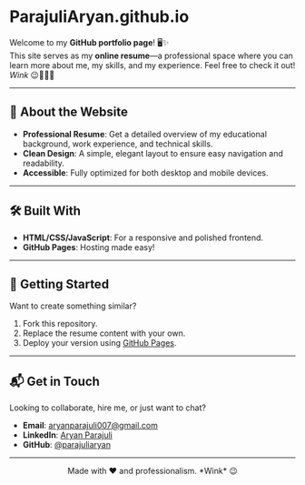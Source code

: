 # ParajuliAryan.github.io

Welcome to my **GitHub portfolio page**! 🖥️✨  
This site serves as my **online resume**—a professional space where you can learn more about me, my skills, and my experience. Feel free to check it out! *Wink* 😉🤭👨‍💻  

---

## 🌟 About the Website
- **Professional Resume**: Get a detailed overview of my educational background, work experience, and technical skills.  
- **Clean Design**: A simple, elegant layout to ensure easy navigation and readability.  
- **Accessible**: Fully optimized for both desktop and mobile devices.

---

## 🛠️ Built With
- **HTML/CSS/JavaScript**: For a responsive and polished frontend.  
- **GitHub Pages**: Hosting made easy!

---

## 🚀 Getting Started
Want to create something similar?  
1. Fork this repository.  
2. Replace the resume content with your own.  
3. Deploy your version using [GitHub Pages](https://pages.github.com/).  

---

## 📬 Get in Touch
Looking to collaborate, hire me, or just want to chat?  
- **Email**: [aryanparajuli007@gmail.com](mailto:aryanparajuli007@gmail.com)  
- **LinkedIn**: [Aryan Parajuli](https://www.linkedin.com/in/aryan-parajuli/)  
- **GitHub**: [@parajuliaryan](https://github.com/parajuliaryan)  

---

<p align="center">
  Made with ❤️ and professionalism. *Wink* 😉  
</p>
